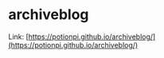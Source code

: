 # archiveblog

Link: [https://potionpi.github.io/archiveblog/](https://potionpi.github.io/archiveblog/)
